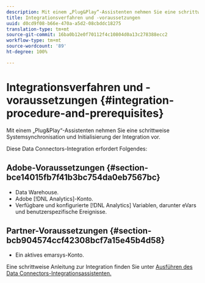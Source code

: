 ```yaml
---
description: Mit einem „Plug&Play“-Assistenten nehmen Sie eine schrittweise Systemsynchronisation und Initialisierung der Integration vor.
title: Integrationsverfahren und -voraussetzungen
uuid: d0cd9f08-b66e-470a-a5d2-08cbddc18275
translation-type: tm+mt
source-git-commit: 16ba0b12e0f70112f4c10804d0a13c278388ecc2
workflow-type: tm+mt
source-wordcount: '89'
ht-degree: 100%

---
```



# Integrationsverfahren und -voraussetzungen {#integration-procedure-and-prerequisites}

Mit einem „Plug&amp;Play“-Assistenten nehmen Sie eine schrittweise Systemsynchronisation und Initialisierung der Integration vor.

Diese Data Connectors-Integration erfordert Folgendes:

## Adobe-Voraussetzungen {#section-bce14015fb7f41b3bc754da0eb7567bc}

* Data Warehouse.
* Adobe [!DNL Analytics]-Konto.
* Verfügbare und konfigurierte [!DNL Analytics] Variablen, darunter eVars und benutzerspezifische Ereignisse.

## Partner-Voraussetzungen {#section-bcb904574ccf42308bcf7a15e45b4d58}

* Ein aktives emarsys-Konto.

Eine schrittweise Anleitung zur Integration finden Sie unter [Ausführen des Data Connectors-Integrationsassistenten.](/help/import/data-connectors/emarsys-overview/emarsys-wizard.md)

